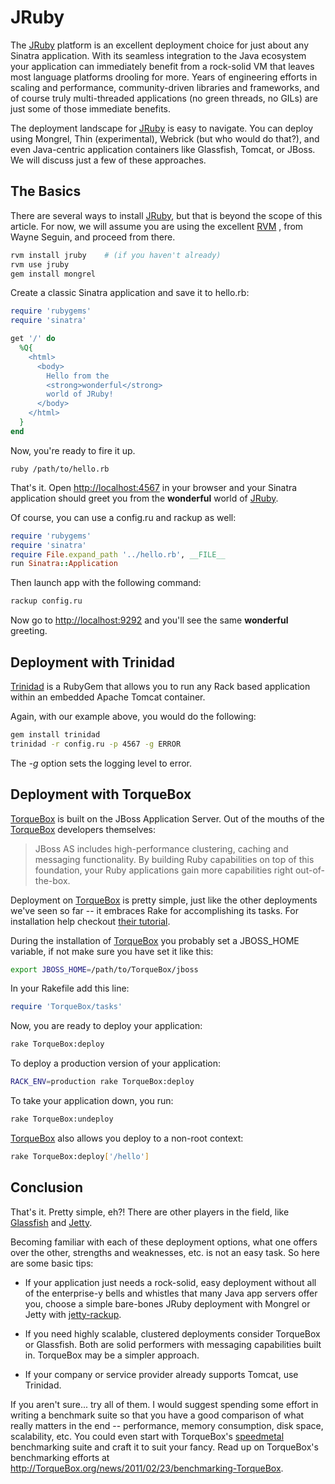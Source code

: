 # JRuby

The [JRuby][jruby] platform is an excellent deployment choice for just about any
Sinatra application. With its seamless integration to the Java ecosystem your
application can immediately benefit from a rock-solid VM that leaves most
language platforms drooling for more. Years of engineering efforts in scaling
and performance, community-driven libraries and frameworks, and of course truly
multi-threaded applications (no green threads, no GILs) are just some of those
immediate benefits.

The deployment landscape for [JRuby][jruby] is easy to navigate. You can deploy
using Mongrel, Thin (experimental), Webrick (but who would do that?), and even
Java-centric application containers like Glassfish, Tomcat, or JBoss. We will
discuss just a few of these approaches.

## The Basics

There are several ways to install [JRuby][jruby], but that is beyond the scope
of this article. For now, we will assume you are using the excellent [RVM][rvm]
, from Wayne Seguin, and proceed from there.

```bash
rvm install jruby    # (if you haven't already)
rvm use jruby
gem install mongrel
```

Create a classic Sinatra application and save it to hello.rb:

```ruby
require 'rubygems'
require 'sinatra'

get '/' do
  %Q{
    <html>
      <body>
        Hello from the
        <strong>wonderful</strong>
        world of JRuby!
      </body>
    </html>
  }
end
```

Now, you're ready to fire it up.

```
ruby /path/to/hello.rb
```

That's it. Open <http://localhost:4567> in your browser and your Sinatra
application should greet you from the **wonderful** world of [JRuby][jruby].

Of course, you can use a config.ru and rackup as well:

```ruby
require 'rubygems'
require 'sinatra'
require File.expand_path '../hello.rb', __FILE__
run Sinatra::Application
```

Then launch app with the following command:

```bash
rackup config.ru
```

Now go to <http://localhost:9292> and you'll see the same **wonderful**
greeting.

## Deployment with Trinidad

[Trinidad][trinidad] is a RubyGem that allows you to run any Rack based
application within an embedded Apache Tomcat container.

Again, with our example above, you would do the following:

```bash
gem install trinidad
trinidad -r config.ru -p 4567 -g ERROR
```

The _-g_ option sets the logging level to error.

## Deployment with TorqueBox

[TorqueBox][TorqueBox] is built on the JBoss Application Server. Out of the
mouths of the [TorqueBox][TorqueBox] developers themselves:
>JBoss AS includes high-performance clustering, caching and messaging
functionality. By building Ruby capabilities on top of this foundation,
your Ruby applications gain more capabilities right out-of-the-box.

Deployment on [TorqueBox][TorqueBox] is pretty simple, just like the other
deployments we've seen so far -- it embraces Rake for accomplishing its tasks.
For installation help checkout
[their tutorial](http://TorqueBox.org/documentation/DEV/installation.html).

During the installation of [TorqueBox][TorqueBox] you probably set a JBOSS_HOME
variable, if not make sure you have set it like this:

```bash
export JBOSS_HOME=/path/to/TorqueBox/jboss
```

In your Rakefile add this line:

```ruby
require 'TorqueBox/tasks'
```

Now, you are ready to deploy your application:

```bash
rake TorqueBox:deploy
```

To deploy a production version of your application:

```bash
RACK_ENV=production rake TorqueBox:deploy
```

To take your application down, you run:

```bash
rake TorqueBox:undeploy
```

[TorqueBox][TorqueBox] also allows you deploy to a non-root context:

```bash
rake TorqueBox:deploy['/hello']
```

## Conclusion

That's it. Pretty simple, eh?! There are other players in the field, like
[Glassfish][glassfish] and [Jetty][jetty].

Becoming familiar with each of these deployment options, what one offers over
the other, strengths and weaknesses, etc. is not an easy task. So here are
some basic tips:

- If your application just needs a rock-solid, easy deployment without all of
the enterprise-y bells and whistles that many Java app servers offer you,
choose a simple bare-bones JRuby deployment with Mongrel or Jetty with
[jetty-rackup][jetty-rackup].

- If you need highly scalable, clustered deployments consider TorqueBox or
Glassfish. Both are solid performers with messaging capabilities built in.
TorqueBox may be a simpler approach.

- If your company or service provider already supports Tomcat, use Trinidad.

If you aren't sure... try all of them. I would suggest spending some effort
in writing a benchmark suite so that you have a good comparison of what really
matters in the end -- performance, memory consumption, disk space, scalability,
etc. You could even start with TorqueBox's
[speedmetal](https://github.com/TorqueBox/speedmetal) benchmarking suite and
craft it to suit your fancy. Read up on TorqueBox's benchmarking efforts at
<http://TorqueBox.org/news/2011/02/23/benchmarking-TorqueBox>.

[jruby]: http://jruby.org/
[rvm]: http://rvm.beginrescueend.com/
[TorqueBox]: http://TorqueBox.org/
[trinidad]: http://thinkincode.net/trinidad/
[glassfish]: http://glassfish.java.net/
[jetty]: http://jetty.codehaus.org/jetty/
[jetty-rackup]: https://github.com/geekq/jetty-rackup
